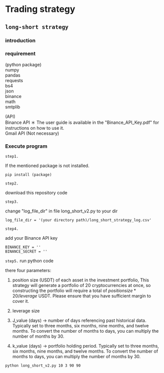 # Trading strategy

## `long-short strategy`

### introduction

### requirement
(python package)  
numpy  
pandas  
requests  
bs4  
json  
binance  
math  
smtplib  

(API)  
Binance API  ＊ The user guide is available in the "Binance_API_Key.pdf" for instructions on how to use it.  
Gmail API (Not necessary)

### Execute program
`step1.`  
  
If the mentioned package is not installed.
```
pip install (package)  
```    
  
`step2.`  
  
download this repository code  
  
  
`step3.`  
  
   change "log_file_dir" in file long_short_v2.py to your dir  
```  
log_file_dir = '(your directory path)/long_short_strategy_log.csv'
```  
  
`step4.`
  
  add your Binance API key  
```
BINANCE_KEY = ''  
BINANCE_SECRET = ''  
```
  
  
`step5.`
run python code
  
  there four parameters:    
  1. position size (USDT) of each asset in the investment portfolio, This strategy will generate a portfolio of 20 cryptocurrencies at once, so constructing the portfolio will require a total of $position size * 20 / leverage$ USDT. Please ensure that you have sufficient margin to cover it.  
    
  2. leverage size  
    
  3. J_value (days) -> number of days referencing past historical data. Typically set to three months, six months, nine months, and twelve months. To convert the number of months to days, you can multiply the number of months by 30.  
  
  4. k_value (days) -> portfolio holding period. Typically set to three months, six months, nine months, and twelve months. To convert the number of months to days, you can multiply the number of months by 30.  

```
python long_short_v2.py 10 3 90 90 
```
